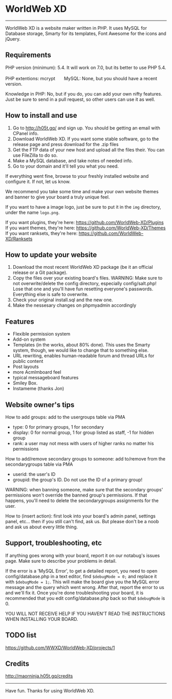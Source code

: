# WorldWeb XD

-------------------------------------------------------------------------------

WorldWeb XD is a website maker written in PHP. It uses MySQL for Database storage, Smarty for its templates, Font Awesome for the icons and jQuery.

## Requirements

PHP version (minimum): 5.4. It will work on 7.0, but its better to use PHP 5.4.    
PHP extentions: mcrypt       
MySQL: None, but you should have a recent version.

Knowledge in PHP: No, but if you do, you can add your own nifty features. Just be sure to send in a pull request, so other users can use it as well.

## How to install and use

1. Go to http://h05t.gq/ and sign up. You should be getting an email with CPanel info.
2. Download WorldWeb XD. If you want some stable software, go to the release page and press download for the .zip files
3. Get the FTP data of your new host and upload all the files their. You can use FileZilla to do so.
4. Make a MySQL database, and take notes of needed info.
5. Go to your domain and it'll tell you what you need.

If everything went fine, browse to your freshly installed website and configure it. If not, let us know.

We recommend you take some time and make your own website themes and banner to give your board a truly unique feel.

If you want to have a image logo, just be sure to put it in the `img` directory, under the name `logo.png`.

If you want plugins, they're here: https://github.com/WorldWeb-XD/Plugins      
If you want themes, they're here: https://github.com/WorldWeb-XD/Themes     
If you want ranksets, they're here: https://github.com/WorldWeb-XD/Ranksets

## How to update your website

1. Download the most recent WorldWeb XD package (be it an official release or a Git package).
2. Copy the files over your existing board's files.
WARNING: Make sure to not overwrite/delete the config directory, especially config/salt.php! Lose that one and you'll have fun resetting everyone's passwords.
Everything else is safe to overwrite.
3. Check your original install.sql and the new one.
4. Make the nessesary changes on phpmyadmin accordingly

## Features

 * Flexible permission system
 * Add-on system
 * Templates (in the works, about 80% done). This uses the Smarty system, though, we would like to change that to something else.
 * URL rewriting, enables human-readable forum and thread URLs for public content
 * Post layouts
 * more Acmlmboard feel
 * typical messageboard features
 * Smiley Box.
 * Instameme (thanks Jon)

## Website owner's tips

How to add groups: add to the usergroups table via PMA
 * type: 0 for primary groups, 1 for secondary
 * display: 0 for normal group, 1 for group listed as staff, -1 for hidden group
 * rank: a user may not mess with users of higher ranks no matter his permissions

 
How to add/remove secondary groups to someone: add to/remove from the secondarygroups table via PMA
 * userid: the user's ID
 * groupid: the group's ID. Do not use the ID of a primary group!

WARNING: when banning someone, make sure that the secondary groups' permissions won't override the banned group's permissions. If that happens, you'll need to delete the secondarygroups assignments for the user.

How to (insert action): first look into your board's admin panel, settings panel, etc... then if you still can't find, ask us. But please don't be a noob and ask us about every little thing.

## Support, troubleshooting, etc

If anything goes wrong with your board, report it on our notabug's issues page. Make sure to describe your problems in detail.

If the error is a 'MySQL Error', to get a detailed report, you need to open config/database.php in a text editor, find `$debugMode = 0;` and replace it with `$debugMode = 1;`. 
This will make the board give you the MySQL error message and the query which went wrong. After that, report the error to us and we'll fix it. Once you're done troubleshooting your board, it is recommended that you edit config/database.php back so that `$debugMode` is 0.

YOU WILL NOT RECEIVE HELP IF YOU HAVEN'T READ THE INSTRUCTIONS WHEN INSTALLING YOUR BOARD.

## TODO list

https://github.com/WWXD/WorldWeb-XD/projects/1
 
## Credits

http://maorninja.h05t.gq/credits

-------------------------------------------------------------------------------

Have fun. Thanks for using WorldWeb XD.
